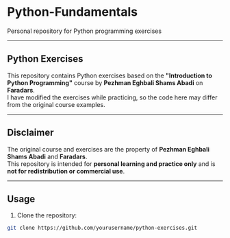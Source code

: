 # Python-Fundamentals
Personal repository for Python programming exercises

---

## Python Exercises
This repository contains Python exercises based on the **"Introduction to Python Programming"** course by **Pezhman Eghbali Shams Abadi** on **Faradars**.  
I have modified the exercises while practicing, so the code here may differ from the original course examples.

---

## Disclaimer
The original course and exercises are the property of **Pezhman Eghbali Shams Abadi** and **Faradars**.  
This repository is intended for **personal learning and practice only** and is **not for redistribution or commercial use**.

---

## Usage
1. Clone the repository:

```bash
git clone https://github.com/yourusername/python-exercises.git
